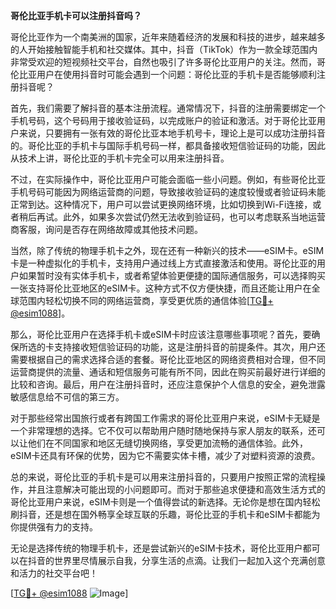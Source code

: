 **哥伦比亚手机卡可以注册抖音吗？**

哥伦比亚作为一个南美洲的国家，近年来随着经济的发展和科技的进步，越来越多的人开始接触智能手机和社交媒体。其中，抖音（TikTok）作为一款全球范围内非常受欢迎的短视频社交平台，自然也吸引了许多哥伦比亚用户的关注。然而，哥伦比亚用户在使用抖音时可能会遇到一个问题：哥伦比亚的手机卡是否能够顺利注册抖音呢？

首先，我们需要了解抖音的基本注册流程。通常情况下，抖音的注册需要绑定一个手机号码，这个号码用于接收验证码，以完成账户的验证和激活。对于哥伦比亚用户来说，只要拥有一张有效的哥伦比亚本地手机号卡，理论上是可以成功注册抖音的。哥伦比亚的手机卡与国际手机号码一样，都具备接收短信验证码的功能，因此从技术上讲，哥伦比亚的手机卡完全可以用来注册抖音。

不过，在实际操作中，哥伦比亚用户可能会面临一些小问题。例如，有些哥伦比亚手机号码可能因为网络运营商的问题，导致接收验证码的速度较慢或者验证码未能正常到达。这种情况下，用户可以尝试更换网络环境，比如切换到Wi-Fi连接，或者稍后再试。此外，如果多次尝试仍然无法收到验证码，也可以考虑联系当地运营商客服，询问是否存在网络故障或其他技术问题。

当然，除了传统的物理手机卡之外，现在还有一种新兴的技术——eSIM卡。eSIM卡是一种虚拟化的手机卡，支持用户通过线上方式直接激活和使用。哥伦比亚的用户如果暂时没有实体手机卡，或者希望体验更便捷的国际通信服务，可以选择购买一张支持哥伦比亚地区的eSIM卡。这种方式不仅方便快捷，而且还能让用户在全球范围内轻松切换不同的网络运营商，享受更优质的通信体验[[TG💪+ @esim1088](https://t.me/s/esim1088)]。

那么，哥伦比亚用户在选择手机卡或eSIM卡时应该注意哪些事项呢？首先，要确保所选的卡支持接收短信验证码的功能，这是注册抖音的前提条件。其次，用户还需要根据自己的需求选择合适的套餐。哥伦比亚地区的网络资费相对合理，但不同运营商提供的流量、通话和短信服务可能有所不同，因此在购买前最好进行详细的比较和咨询。最后，用户在注册抖音时，还应注意保护个人信息的安全，避免泄露敏感信息给不可信的第三方。

对于那些经常出国旅行或者有跨国工作需求的哥伦比亚用户来说，eSIM卡无疑是一个非常理想的选择。它不仅可以帮助用户随时随地保持与家人朋友的联系，还可以让他们在不同国家和地区无缝切换网络，享受更加流畅的通信体验。此外，eSIM卡还具有环保的优势，因为它不需要实体卡槽，减少了对塑料资源的浪费。

总的来说，哥伦比亚的手机卡是可以用来注册抖音的，只要用户按照正常的流程操作，并且注意解决可能出现的小问题即可。而对于那些追求便捷和高效生活方式的哥伦比亚用户来说，eSIM卡则是一个值得尝试的新选择。无论你是想在国内轻松刷抖音，还是想在国外畅享全球互联的乐趣，哥伦比亚的手机卡和eSIM卡都能为你提供强有力的支持。

无论是选择传统的物理手机卡，还是尝试新兴的eSIM卡技术，哥伦比亚用户都可以在抖音的世界里尽情展示自我，分享生活的点滴。让我们一起加入这个充满创意和活力的社交平台吧！

[[TG💪+ @esim1088](https://t.me/s/esim1088) ![Image](https://i.postimg.cc/4NQfJmqS/Snipaste-2025-05-13-00-14-12.png)]